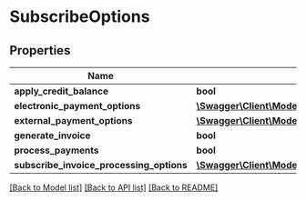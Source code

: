 # SubscribeOptions

## Properties
Name | Type | Description | Notes
------------ | ------------- | ------------- | -------------
**apply_credit_balance** | **bool** |  | [optional] 
**electronic_payment_options** | [**\Swagger\Client\Model\ElectronicPaymentOptions**](ElectronicPaymentOptions.md) |  | [optional] 
**external_payment_options** | [**\Swagger\Client\Model\ExternalPaymentOptions**](ExternalPaymentOptions.md) |  | [optional] 
**generate_invoice** | **bool** |  | [optional] 
**process_payments** | **bool** |  | [optional] 
**subscribe_invoice_processing_options** | [**\Swagger\Client\Model\SubscribeInvoiceProcessingOptions**](SubscribeInvoiceProcessingOptions.md) |  | [optional] 

[[Back to Model list]](../README.md#documentation-for-models) [[Back to API list]](../README.md#documentation-for-api-endpoints) [[Back to README]](../README.md)


